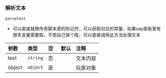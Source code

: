 ### 解析文本
`parsetext`
- 可以直接替换传奇脚本里的标记符，可以获取对应的常量，如果say面板里有很多变量需要取，不想自己挨个取，可以直接调用此方法处理文本

| 参数   | 类型     | 空   | 默认 | 注释     |
| :----- | :------- | :--- | :--- | :------- |
| text   | `string` | 否   |      | 文本内容 |
| object | `object` | 是   |      | 玩家对象 |

